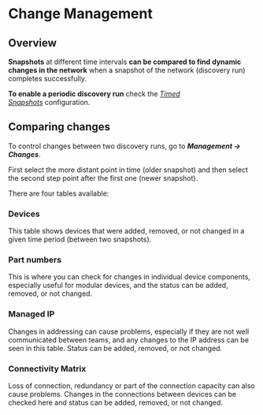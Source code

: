 # Change Management

## Overview

**Snapshots** at different time intervals **can be compared to find
dynamic changes in the network** when a snapshot of the network
(discovery run) completes successfully.

**To enable a periodic discovery run** check the [*Timed
Snapshots*](../settings/advanced/Snapshots.md) configuration.

## Comparing changes    

To control changes between two discovery runs, go to ***Management →
Changes***.

First select the more distant point in time (older snapshot) and then
select the second step point after the first one (newer snapshot).

There are four tables available:

### Devices

This table shows devices that were added, removed, or not changed in a
given time period (between two snapshots).

### Part numbers

This is where you can check for changes in individual device components,
especially useful for modular devices, and the status can be added,
removed, or not changed.

### Managed IP

Changes in addressing can cause problems, especially if they are not
well communicated between teams, and any changes to the IP address can
be seen in this table. Status can be added, removed, or not changed.

### Connectivity Matrix

Loss of connection, redundancy or part of the connection capacity can
also cause problems. Changes in the connections between devices can be
checked here and status can be added, removed, or not changed.
